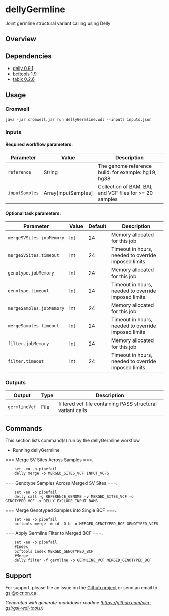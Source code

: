 # dellyGermline

Joint germline structural variant calling using Delly

## Overview

## Dependencies

* [delly 0.9.1](https://github.com/dellytools/delly/releases/download/v0.9.1/delly_v0.9.1_linux_x86_64bit)
* [bcftools 1.9](https://github.com/samtools/bcftools/releases/download/1.9/bcftools-1.9.tar.bz2)
* [tabix 0.2.6](https://sourceforge.net/projects/samtools/files/tabix/tabix-0.2.6.tar.bz2)


## Usage

### Cromwell
```
java -jar cromwell.jar run dellyGermline.wdl --inputs inputs.json
```

### Inputs

#### Required workflow parameters:
Parameter|Value|Description
---|---|---
`reference`|String|The genome reference build. for example: hg19, hg38
`inputSamples`|Array[inputSamples]|Collection of BAM, BAI, and VCF files for >= 20 samples


#### Optional task parameters:
Parameter|Value|Default|Description
---|---|---|---
`mergeSVSites.jobMemory`|Int|24|Memory allocated for this job
`mergeSVSites.timeout`|Int|24|Timeout in hours, needed to override imposed limits
`genotype.jobMemory`|Int|24|Memory allocated for this job
`genotype.timeout`|Int|24|Timeout in hours, needed to override imposed limits
`mergeSamples.jobMemory`|Int|24|Memory allocated for this job
`mergeSamples.timeout`|Int|24|Timeout in hours, needed to override imposed limits
`filter.jobMemory`|Int|24|Memory allocated for this job
`filter.timeout`|Int|24|Timeout in hours, needed to override imposed limits


### Outputs

Output | Type | Description
---|---|---
`germlineVcf`|File|filtered vcf file containing PASS structural variant calls


## Commands
 This section lists command(s) run by the dellyGermline workflow
 
 * Running dellyGermline
 
 === Merge SV Sites Across Samples ===.
 
 ```
     set -eu -o pipefail
     delly merge -o MERGED_SITES_VCF INPUT_VCFS
   ```
 
 === Genotype Samples Across Merged SV Sites ===.
 
 ```
     set -eu -o pipefail
     delly call -g REFERENCE_GENOME -v MERGED_SITES_VCF -o GENOTYPED_VCF -x DELLY_EXCLUDE INPUT_BAMS
   ```
 
 === Merge Genotyped Samples into Single BCF ===.
 
 ```
     set -eu -o pipefail
     bcftools merge -m id -O b -o MERGED_GENOTYPED_BCF GENOTYPED_VCFS
   ```
 
 === Apply Germline Filter to Merged BCF ===.
 
 ```
     set -eu -o pipefail
     #Index
     bcftools index MERGED_GENOTYPED_BCF
     #Merge
     delly filter -f germline -o GERMLINE_VCF MERGED_GENOTYPED_BCF
   ```
 ## Support

For support, please file an issue on the [Github project](https://github.com/oicr-gsi) or send an email to gsi@oicr.on.ca .

_Generated with generate-markdown-readme (https://github.com/oicr-gsi/gsi-wdl-tools/)_
